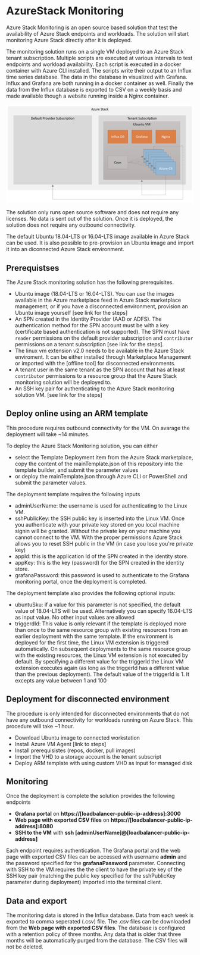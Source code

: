 # AzureStack Monitoring

Azure Stack Monitoring is an open source based solution that test the availability of Azure Stack endpoints and workloads. The solution will start monitoring Azure Stack directly after it is deployed. 

The monitoring solution runs on a single VM deployed to an Azure Stack tenant subscription. Multiple scripts are executed at various intervals to test endpoints and workload availability. Each script is executed in a docker container with Azure CLI installed. The scripts write their output to an Influx time series database. The data in the database in visualized with Grafana. Influx and Grafana are both running in a docker container as well.
Finally the data from the Influx database is exported to CSV on a weekly basis and made available though a website running inside a Nginx container.

![diagram](images/diagram.png)

The solution only runs open source software and does not require any licenses. No data is sent out of the solution. Once it is deployed, the solution does not require any outbound connectivity.

The default Ubuntu 18.04-LTS or 16.04-LTS image available in Azure Stack can be used. It is also possible to pre-provision an Ubuntu image and import it into an diconnected Azure Stack environment. 

## Prerequistses

The Azure Stack monitoring solution has the following prerequisites.

- Ubuntu image (18.04-LTS or 16.04-LTS). You can use the images available in the Azure marketplace feed in Azure Stack marketplace management, or if you have a disconnected environment, provision an Ubuntu image yourself [see link for the steps]
- An SPN created in the Identity Provider (AAD or ADFS). The authentication method for the SPN account must be with a key (certificate based authentication is not supported). The SPN must have ```reader``` permissions on the default provider subscription and ```contributor``` permissions on a tenant subscription [see link for the steps].
- The linux vm extension v2.0 needs to be available in the Azure Stack enviroment. It can be either installed through Marketplace Management or imported with the [offline tool] for disconnected environments.
- A tenant user in the same tenant as the SPN account that has at least ```contributor``` permissions to a resource group that the Azure Stack monitoring solution will be deployed to.
- An SSH key pair for authenticating to the Azure Stack monitoring solution VM. [see link for the steps]

## Deploy online using an ARM template

This procedure requires outbound connectivity for the VM. On avarage the deployment will take ~14 minutes.

To deploy the Azure Stack Monitoring solution, you can either 

- select the Template Deployment item from the Azure Stack marketplace, copy the content of the mainTemplate.json of this repository into the template builder, and submit the parameter values
- or deploy the mainTemplate.json through Azure CLI or PowerShell and submit the parameter values.

The deployment template requires the following inputs
- adminUserName: the username is used for authenticating to the Linux VM.
- sshPublicKey: the SSH public key is inserted into the Linux VM. Once you authenticate with your private key stored on you local machine signin will be granted. Without the private key on your machine you cannot connect to the VM. With the proper permissions Azure Stack allows you to reset SSH public in the VM (in case you lose you're private key)
- appId: this is the application Id of the SPN created in the identity store.
- appKey: this is the key (password) for the SPN created in the identity store.
- grafanaPassword: this password is used to authenticate to the Grafana monitoring portal, once the deployment is completed.

The deployment template also provides the following optional inputs:
- ubuntuSku: if a value for this parameter is not specified, the default value of 18.04-LTS will be used. Alternatively you can specify 16.04-LTS as input value. No other input values are allowed
- triggerdId: This value is only relevant if the template is deployed more than once to the same resource group with existing resources from an earlier deployment with the same template. If the environment is deployed for the first time, the Linux VM extension is triggered automatically. On subsequent deployments to the same resource group with the existing resources, the Linux VM extension is not executed by default. By specifying a different value for the triggerId the Linux VM extension executes again (as long as the triggerId has a different value than the previous deployment). The default value of the triggerId is 1. It excepts any value between 1 and 100

## Deployment for disconnected environment

The procedure is only intended for disconnected environments that do not have any outbound connectivity for workloads running on Azure Stack. This procedure will take ~1 hour.

- Download Ubuntu image to connected workstation 
- Install Azure VM Agent [link to steps]
- Install prerequisistes (repos, docker, pull images)
- Import the VHD to a storage account is the tenant subscript
- Deploy ARM template with using custom VHD as input for managed disk

## Monitoring

Once the deployment is complete the solution provides the following endpoints

- **Grafana portal** on **https://[loadbalancer-public-ip-address]:3000**
- **Web page with exported CSV files** on **https://[loadbalancer-public-ip-address]:8080**
- **SSH to the VM** with **ssh [adminUserName]@[loadbalancer-public-ip-address]**

Each endpoint requires authentication. The Grafana portal and the web page with exported CSV files can be accessed with username **admin** and the password specified for the **grafanaPassword** parameter. Connecting with SSH to the VM requires the the client to have the private key of the SSH key pair (matching the public key specified for the sshPublicKey parameter during deployment) imported into the terminal client.

## Data and export

The monitoring data is stored in the Influx database. Data from each week is exported to comma seperated (.csv) file. The .csv files can be downloaded from the **Web page with exported CSV files**. The database is configured with a retention policy of three months. Any data that is older that three months will be automatically purged from the database. The CSV files will not be deleted.
